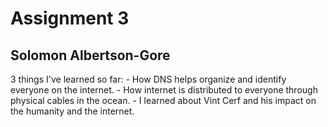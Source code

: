 # Assignment 3
## Solomon Albertson-Gore

3 things I've learned so far:
    - How DNS helps organize and identify everyone on the internet.
    - How internet is distributed to everyone through physical cables in the ocean.
    - I learned about Vint Cerf and his impact on the humanity and the internet.
